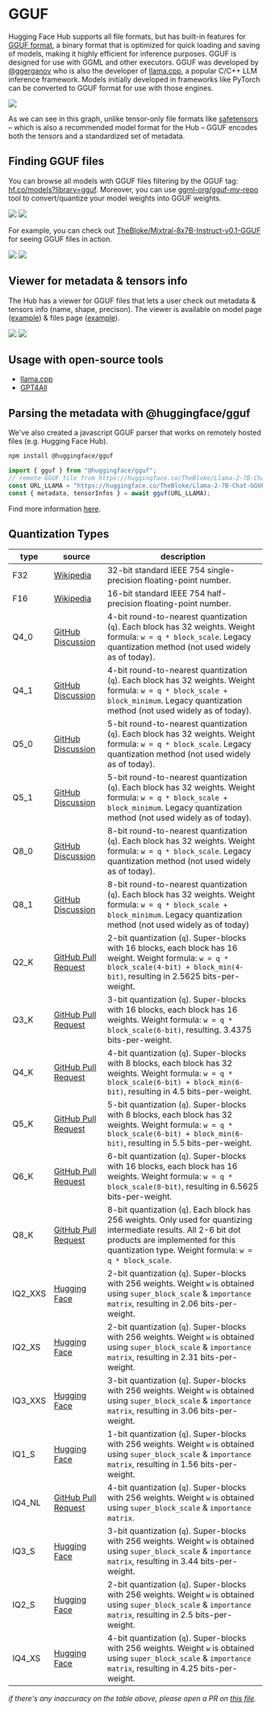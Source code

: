 # GGUF

Hugging Face Hub supports all file formats, but has built-in features for [GGUF format](https://github.com/ggerganov/ggml/blob/master/docs/gguf.md), a binary format that is optimized for quick loading and saving of models, making it highly efficient for inference purposes. GGUF is designed for use with GGML and other executors. GGUF was developed by [@ggerganov](https://huggingface.co/ggerganov) who is also the developer of [llama.cpp](https://github.com/ggerganov/llama.cpp), a popular C/C++ LLM inference framework. Models initially developed in frameworks like PyTorch can be converted to GGUF format for use with those engines.

<div class="flex justify-center">
<img src="https://huggingface.co/datasets/huggingface/documentation-images/resolve/main/hub/gguf-spec.png"/>
</div>

As we can see in this graph, unlike tensor-only file formats like [safetensors](https://huggingface.co/docs/safetensors) – which is also a recommended model format for the Hub – GGUF encodes both the tensors and a standardized set of metadata.

## Finding GGUF files

You can browse all models with GGUF files filtering by the GGUF tag: [hf.co/models?library=gguf](https://huggingface.co/models?library=gguf). Moreover, you can use [ggml-org/gguf-my-repo](https://huggingface.co/spaces/ggml-org/gguf-my-repo) tool to convert/quantize your model weights into GGUF weights.

<div class="flex justify-center">
<img class="block dark:hidden" src="https://huggingface.co/datasets/huggingface/documentation-images/resolve/main/hub/gguf-filter-light.png"/>
<img class="hidden dark:block" src="https://huggingface.co/datasets/huggingface/documentation-images/resolve/main/hub/gguf-filter-dark.png"/>
</div>

For example, you can check out [TheBloke/Mixtral-8x7B-Instruct-v0.1-GGUF](https://huggingface.co/TheBloke/Mixtral-8x7B-Instruct-v0.1-GGUF) for seeing GGUF files in action.

<div class="flex justify-center">
<img class="block dark:hidden" src="https://huggingface.co/datasets/huggingface/documentation-images/resolve/main/hub/gguf-repo-light.png"/>
<img class="hidden dark:block" src="https://huggingface.co/datasets/huggingface/documentation-images/resolve/main/hub/gguf-repo-dark.png"/>
</div>

## Viewer for metadata & tensors info

The Hub has a viewer for GGUF files that lets a user check out metadata & tensors info (name, shape, precison). The viewer is available on model page ([example](https://huggingface.co/TheBloke/Mixtral-8x7B-Instruct-v0.1-GGUF?show_tensors=mixtral-8x7b-instruct-v0.1.Q4_0.gguf)) & files page ([example](https://huggingface.co/TheBloke/Mixtral-8x7B-Instruct-v0.1-GGUF/tree/main?show_tensors=mixtral-8x7b-instruct-v0.1.Q5_K_M.gguf)).

<div class="flex justify-center">
<img class="block dark:hidden" src="https://huggingface.co/datasets/huggingface/documentation-images/resolve/main/hub/gguf-tensortable-light.png"/>
<img class="hidden dark:block" src="https://huggingface.co/datasets/huggingface/documentation-images/resolve/main/hub/gguf-tensortable-dark.png"/>
</div>

## Usage with open-source tools

* [llama.cpp](./gguf-llamacpp)
* [GPT4All](./gguf-gpt4all)

<!-- empty html divs with ids not to break previous hashlinks -->
<div id="usage-with-llamacpp" />
<div id="usage-with-gpt4all" />

## Parsing the metadata with @huggingface/gguf

We've also created a javascript GGUF parser that works on remotely hosted files (e.g. Hugging Face Hub).

```bash
npm install @huggingface/gguf
```

```ts
import { gguf } from "@huggingface/gguf";
// remote GGUF file from https://huggingface.co/TheBloke/Llama-2-7B-Chat-GGUF
const URL_LLAMA = "https://huggingface.co/TheBloke/Llama-2-7B-Chat-GGUF/resolve/191239b/llama-2-7b-chat.Q2_K.gguf";
const { metadata, tensorInfos } = await gguf(URL_LLAMA);
```

Find more information [here](https://github.com/huggingface/huggingface.js/tree/main/packages/gguf).

## Quantization Types

| type         | source | description |
|---------------------------|--------|-------------|
| F32  | [Wikipedia](https://en.wikipedia.org/wiki/Single-precision_floating-point_format) | 32-bit standard IEEE 754 single-precision floating-point number. |
| F16  | [Wikipedia](https://en.wikipedia.org/wiki/Half-precision_floating-point_format) | 16-bit standard IEEE 754 half-precision floating-point number. |
| Q4_0 | [GitHub Discussion](https://github.com/huggingface/huggingface.js/pull/615#discussion_r1557654249) | 4-bit round-to-nearest quantization (`q`). Each block has 32 weights. Weight formula: `w = q * block_scale`. Legacy quantization method (not used widely as of today). |
| Q4_1 | [GitHub Discussion](https://github.com/huggingface/huggingface.js/pull/615#discussion_r1557682290) | 4-bit round-to-nearest quantization (`q`). Each block has 32 weights. Weight formula: `w = q * block_scale + block_minimum`. Legacy quantization method (not used widely as of today). |
| Q5_0 | [GitHub Discussion](https://github.com/huggingface/huggingface.js/pull/615#discussion_r1557654249) | 5-bit round-to-nearest quantization (`q`). Each block has 32 weights. Weight formula: `w = q * block_scale`. Legacy quantization method (not used widely as of today). |
| Q5_1 | [GitHub Discussion](https://github.com/huggingface/huggingface.js/pull/615#discussion_r1557682290) | 5-bit round-to-nearest quantization (`q`). Each block has 32 weights. Weight formula: `w = q * block_scale + block_minimum`. Legacy quantization method (not used widely as of today). |
| Q8_0 | [GitHub Discussion](https://github.com/huggingface/huggingface.js/pull/615#discussion_r1557654249) | 8-bit round-to-nearest quantization (`q`). Each block has 32 weights. Weight formula: `w = q * block_scale`. Legacy quantization method (not used widely as of today). |
| Q8_1 | [GitHub Discussion](https://github.com/huggingface/huggingface.js/pull/615#discussion_r1557682290) | 8-bit round-to-nearest quantization (`q`). Each block has 32 weights. Weight formula: `w = q * block_scale + block_minimum`. Legacy quantization method (not used widely as of today) |
| Q2_K | [GitHub Pull Request](https://github.com/ggerganov/llama.cpp/pull/1684#issue-1739619305) | 2-bit quantization (`q`). Super-blocks with 16 blocks, each block has 16 weight. Weight formula: `w = q * block_scale(4-bit) + block_min(4-bit)`, resulting in 2.5625 bits-per-weight. |
| Q3_K | [GitHub Pull Request](https://github.com/ggerganov/llama.cpp/pull/1684#issue-1739619305) | 3-bit quantization (`q`). Super-blocks with 16 blocks, each block has 16 weights. Weight formula: `w = q * block_scale(6-bit)`, resulting. 3.4375 bits-per-weight. |
| Q4_K | [GitHub Pull Request](https://github.com/ggerganov/llama.cpp/pull/1684#issue-1739619305) | 4-bit quantization (`q`). Super-blocks with 8 blocks, each block has 32 weights. Weight formula: `w = q * block_scale(6-bit) + block_min(6-bit)`, resulting in 4.5 bits-per-weight. |
| Q5_K | [GitHub Pull Request](https://github.com/ggerganov/llama.cpp/pull/1684#issue-1739619305) | 5-bit quantization (`q`). Super-blocks with 8 blocks, each block has 32 weights. Weight formula: `w = q * block_scale(6-bit) + block_min(6-bit)`, resulting in 5.5 bits-per-weight. |
| Q6_K | [GitHub Pull Request](https://github.com/ggerganov/llama.cpp/pull/1684#issue-1739619305) | 6-bit quantization (`q`). Super-blocks with 16 blocks, each block has 16 weights. Weight formula: `w = q * block_scale(8-bit)`, resulting in 6.5625 bits-per-weight. |
| Q8_K | [GitHub Pull Request](https://github.com/ggerganov/llama.cpp/pull/1684#issue-1739619305) | 8-bit quantization (`q`). Each block has 256 weights. Only used for quantizing intermediate results. All 2-6 bit dot products are implemented for this quantization type. Weight formula: `w = q * block_scale`. |
| IQ2_XXS | [Hugging Face](https://huggingface.co/CISCai/OpenCodeInterpreter-DS-6.7B-SOTA-GGUF/blob/main/README.md?code=true#L59-L70) | 2-bit quantization (`q`). Super-blocks with 256 weights. Weight `w` is obtained using `super_block_scale` & `importance matrix`, resulting in 2.06 bits-per-weight. |
| IQ2_XS | [Hugging Face](https://huggingface.co/CISCai/OpenCodeInterpreter-DS-6.7B-SOTA-GGUF/blob/main/README.md?code=true#L59-L70) | 2-bit quantization (`q`). Super-blocks with 256 weights. Weight `w` is obtained using `super_block_scale` & `importance matrix`, resulting in 2.31 bits-per-weight. |
| IQ3_XXS | [Hugging Face](https://huggingface.co/CISCai/OpenCodeInterpreter-DS-6.7B-SOTA-GGUF/blob/main/README.md?code=true#L59-L70) | 3-bit quantization (`q`). Super-blocks with 256 weights. Weight `w` is obtained using `super_block_scale` & `importance matrix`, resulting in 3.06 bits-per-weight. |
| IQ1_S | [Hugging Face](https://huggingface.co/CISCai/OpenCodeInterpreter-DS-6.7B-SOTA-GGUF/blob/main/README.md?code=true#L59-L70) | 1-bit quantization (`q`). Super-blocks with 256 weights. Weight `w` is obtained using `super_block_scale` & `importance matrix`, resulting in 1.56 bits-per-weight. |
| IQ4_NL | [GitHub Pull Request](https://github.com/ggerganov/llama.cpp/pull/5590) | 4-bit quantization (`q`). Super-blocks with 256 weights. Weight `w` is obtained using `super_block_scale` & `importance matrix`. |
| IQ3_S | [Hugging Face](https://huggingface.co/CISCai/OpenCodeInterpreter-DS-6.7B-SOTA-GGUF/blob/main/README.md?code=true#L59-L70) | 3-bit quantization (`q`). Super-blocks with 256 weights. Weight `w` is obtained using `super_block_scale` & `importance matrix`, resulting in 3.44 bits-per-weight. |
| IQ2_S | [Hugging Face](https://huggingface.co/CISCai/OpenCodeInterpreter-DS-6.7B-SOTA-GGUF/blob/main/README.md?code=true#L59-L70) | 2-bit quantization (`q`). Super-blocks with 256 weights. Weight `w` is obtained using `super_block_scale` & `importance matrix`, resulting in 2.5 bits-per-weight. |
| IQ4_XS | [Hugging Face](https://huggingface.co/CISCai/OpenCodeInterpreter-DS-6.7B-SOTA-GGUF/blob/main/README.md?code=true#L59-L70) | 4-bit quantization (`q`). Super-blocks with 256 weights. Weight `w` is obtained using `super_block_scale` & `importance matrix`, resulting in 4.25 bits-per-weight. |

*if there's any inaccuracy on the table above, please open a PR on [this file](https://github.com/huggingface/huggingface.js/blob/main/packages/gguf/src/quant-descriptions.ts).*